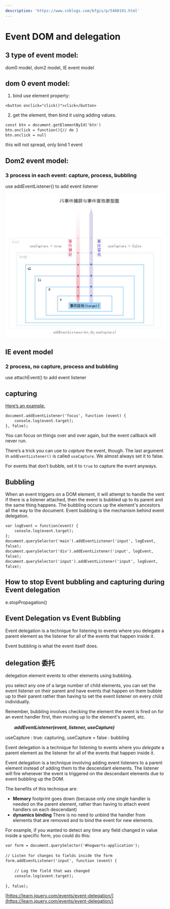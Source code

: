 ```yaml
---
description: 'https://www.cnblogs.com/bfgis/p/5460191.html'
---
```


# Event DOM and delegation

## 3 type of event model: 

dom0 model, dom2 model, IE event model

## dom 0 event model:

 1. bind use element property:

```text
<button onclick="click()">click</button>
```

2. get the element, then bind it using adding values.

```text
const btn = document.getElementById('btn')
btn.onclick = function(){// do }
btn.onclick = null 
```

this will not spread, only bind 1 event

## Dom2 event model:

### 3 process in each event: capture, process, bubbling

use addEventListener\(\) to add event listener

![](../.gitbook/assets/image%20%2896%29.png)

## IE event model

### 2 process, no capture, process and bubbling

use attachEvent\(\) to add event listener

## capturing

[Here’s an example.](https://codepen.io/cferdinandi/pen/pqJZdK)

```text
document.addEventListener('focus', function (event) {
	console.log(event.target);
}, false);
```

You can focus on things over and over again, but the event callback will never run.

There’s a trick you can use to _capture_ the event, though. The last argument in `addEventListener()` is called `useCapture`. We almost always set it to false.

For events that don’t bubble, set it to `true` to capture the event anyways.

## Bubbling

When an event triggers on a DOM element, it will attempt to handle the vent if there is a listener attached, then the event is bubbled up to its parent and the same thing happens. The bubbling occurs up the element's ancestors all the way to the document. Event bubbling is the mechanism behind event delegation. 

```text
var logEvent = function(event) {
    console.log(event.target);
};
document.querySelector('main').addEventListener('input', logEvent, false);
document.querySelector('div').addEventListener('input', logEvent, false);
document.querySelector('input').addEventListener('input', logEvent, false);
```

## How to stop Event bubbling and capturing during Event delegation

e.stopPropagation\(\)

## Event Delegation vs Event Bubbling

Event delegation is a technique for listening to events where you delegate a parent element as the listener for all of the events that happen inside it.

Event bubbling is what the event itself does.

## delegation 委托

delegation element events to other elements using bubbling. 

you select any one of a large number of child elements, you can set the event listener on their parent and have events that happen on them bubble up to their parent rather than having to set the event listener on every child individually.

Remember, bubbling involves checking the element the event is fired on for an event handler first, then moving up to the element's parent, etc.

　　_**addEventListener\(event, listener, useCapture\)**_　　

useCapture : true: capturing,      useCapture = false : bubbling

Event delegation is a technique for listening to events where you _delegate_ a parent element as the listener for all of the events that happen inside it.

Event delegation is a technique involving adding event listeners to a parent element instead of adding them to the descendant elements. The listener will fire whenever the event is triggered on the descendant elements due to event bubbling up the DOM. 

The benefits of this technique are:

* **Memory** footprint goes down \(because only one single handler is needed on the parent element, rather than having to attach event handlers on each descendant\)
* **dynamics binding** There is no need to unbind the handler from elements that are removed and to bind the event for new elements. 

For example, if you wanted to detect any time any field changed in value inside a specific form, you could do this:

```text
var form = document.querySelector('#hogwarts-application');

// Listen for changes to fields inside the form
form.addEventListener('input', function (event) {

	// Log the field that was changed
	console.log(event.target);

}, false);
```

[https://learn.jquery.com/events/event-delegation/](https://learn.jquery.com/events/event-delegation/)

## 

